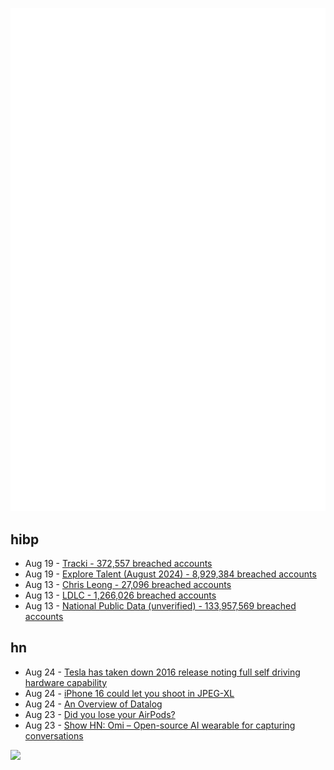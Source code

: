 ![Metrics](https://raw.githubusercontent.com/phixion/phixion/master/metrics.svg)

## hibp

<!--
for https://github.com/phixion/phixion/blob/main/.github/workflows/feeds.yml
-->
<!--START_SECTION:haveibeenpwnd-->
- Aug 19 - [Tracki - 372,557 breached accounts](https://haveibeenpwned.com/PwnedWebsites#Tracki)
- Aug 19 - [Explore Talent (August 2024) - 8,929,384 breached accounts](https://haveibeenpwned.com/PwnedWebsites#ExploreTalentAug2024)
- Aug 13 - [Chris Leong - 27,096 breached accounts](https://haveibeenpwned.com/PwnedWebsites#ChrisLeong)
- Aug 13 - [LDLC - 1,266,026 breached accounts](https://haveibeenpwned.com/PwnedWebsites#LDLC)
- Aug 13 - [National Public Data (unverified) - 133,957,569 breached accounts](https://haveibeenpwned.com/PwnedWebsites#NationalPublicData)
<!--END_SECTION:haveibeenpwnd-->

## hn

<!--
for https://github.com/phixion/phixion/blob/main/.github/workflows/feeds.yml
-->
<!--START_SECTION:hn-->
- Aug 24 - [Tesla has taken down 2016 release noting full self driving hardware capability](https://twitter.com/AdrianSumBond/status/1827105729859473773)
- Aug 24 - [iPhone 16 could let you shoot in JPEG-XL](https://www.idownloadblog.com/2024/08/22/iphone-16-jpeg-xl-rumor/)
- Aug 24 - [An Overview of Datalog](https://clojure.github.io/clojure-contrib/doc/datalog.html)
- Aug 23 - [Did you lose your AirPods?](https://alexyancey.com/lost-airpods/)
- Aug 23 - [Show HN: Omi – Open-source AI wearable for capturing conversations](https://github.com/BasedHardware/Omi)
<!--END_SECTION:hn-->

<!--
for https://yhype.me
-->
![](https://hit.yhype.me/github/profile?user_id=13013670)

